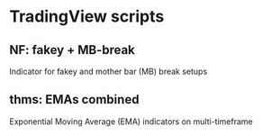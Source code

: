 # TradingView scripts

## NF: fakey + MB-break
Indicator for fakey and mother bar (MB) break setups

## thms: EMAs combined
Exponential Moving Average (EMA) indicators on multi-timeframe
